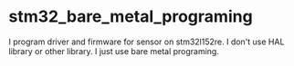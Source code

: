# stm32_bare_metal_programing
I program driver and firmware for sensor on stm32l152re. I don't use HAL library or other library. I just use bare metal programing.
